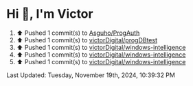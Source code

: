 <h1>Hi 👋, I'm Victor </h1>

<!--RECENT_ACTIVITY:start-->
1. ⬆️ Pushed 1 commit(s) to [Asguho/ProgAuth](https://github.com/Asguho/ProgAuth)<br>
2. ⬆️ Pushed 1 commit(s) to [victorDigital/progDBtest](https://github.com/victorDigital/progDBtest)<br>
3. ⬆️ Pushed 1 commit(s) to [victorDigital/windows-intelligence](https://github.com/victorDigital/windows-intelligence)<br>
4. ⬆️ Pushed 1 commit(s) to [victorDigital/windows-intelligence](https://github.com/victorDigital/windows-intelligence)<br>
5. ⬆️ Pushed 1 commit(s) to [victorDigital/windows-intelligence](https://github.com/victorDigital/windows-intelligence)<br>
<!--RECENT_ACTIVITY:end-->

<!--RECENT_ACTIVITY:last_update-->
Last Updated: Tuesday, November 19th, 2024, 10:39:32 PM
<!--RECENT_ACTIVITY:last_update_end-->

